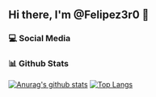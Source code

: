 ## Hi there, I'm @Felipez3r0 👋

### :computer: Social Media

### :bar_chart: Github Stats
[![Anurag's github stats](https://github-readme-stats.vercel.app/api?username=felipez3r0&show_icons=true)](https://github.com/anuraghazra/github-readme-stats)
[![Top Langs](https://github-readme-stats.vercel.app/api/top-langs/?username=mercurialbrlayout=compact)](https://github.com/anuraghazra/github-readme-stats)

